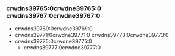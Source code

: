 ### crwdns39765:0crwdne39765:0 crwdns39767:0crwdne39767:0

- crwdns39769:0crwdne39769:0
- crwdns39771:0crwdne39771:0 crwdns39773:0crwdne39773:0
- crwdns39775:0crwdne39775:0
    - crwdns39777:0crwdne39777:0
